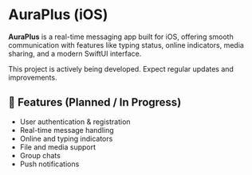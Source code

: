 # AuraPlus (iOS)

**AuraPlus** is a real-time messaging app built for iOS, offering smooth communication with features like typing status, online indicators, media sharing, and a modern SwiftUI interface.

This project is actively being developed. Expect regular updates and improvements.

## 📌 Features (Planned / In Progress)

-  User authentication & registration
-  Real-time message handling
-  Online and typing indicators
-  File and media support
-  Group chats  
-  Push notifications
